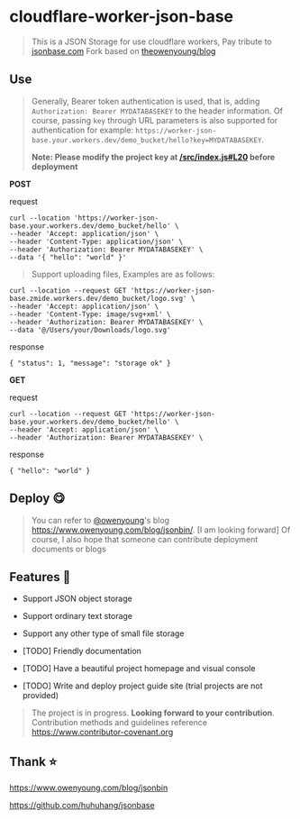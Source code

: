 <!--
 * @Author: Bin
 * @Date: 2024-05-10
 * @FilePath: /worker-json-base/README.md
-->

# cloudflare-worker-json-base

> This is a JSON Storage for use cloudflare workers, Pay tribute to [jsonbase.com](https://web.archive.org/web/20221007050426/https://jsonbase.com/) Fork based on [theowenyoung/blog](https://github.com/theowenyoung/blog/blob/main/scripts/jsonbin/main.js)

## Use

> Generally, Bearer token authentication is used, that is, adding `Authorization: Bearer MYDATABASEKEY` to the header information. Of course, passing `key` through URL parameters is also supported for authentication for example: `https://worker-json-base.your.workers.dev/demo_bucket/hello?key=MYDATABASEKEY`.
>
> **Note: Please modify the project key at [/src/index.js#L20](/src/index.js#L20) before deployment**

**POST**

request

```
curl --location 'https://worker-json-base.your.workers.dev/demo_bucket/hello' \
--header 'Accept: application/json' \
--header 'Content-Type: application/json' \
--header 'Authorization: Bearer MYDATABASEKEY' \
--data '{ "hello": "world" }'
```

> Support uploading files, Examples are as follows:

```
curl --location --request GET 'https://worker-json-base.zmide.workers.dev/demo_bucket/logo.svg' \
--header 'Accept: application/json' \
--header 'Content-Type: image/svg+xml' \
--header 'Authorization: Bearer MYDATABASEKEY' \
--data '@/Users/your/Downloads/logo.svg'
```

response

```
{ "status": 1, "message": "storage ok" }
```

**GET**

request

```
curl --location --request GET 'https://worker-json-base.your.workers.dev/demo_bucket/hello' \
--header 'Accept: application/json' \
--header 'Authorization: Bearer MYDATABASEKEY' \
```

response

```
{ "hello": "world" }
```

## Deploy 😋

> You can refer to [@owenyoung](https://github.com/theowenyoung)'s blog <https://www.owenyoung.com/blog/jsonbin/>. [I am looking forward] Of course, I also hope that someone can contribute deployment documents or blogs

## Features 🎉

- Support JSON object storage

- Support ordinary text storage

- Support any other type of small file storage

- [TODO] Friendly documentation

- [TODO] Have a beautiful project homepage and visual console

- [TODO] Write and deploy project guide site (trial projects are not provided)

> The project is in progress. **Looking forward to your contribution**. Contribution methods and guidelines reference <https://www.contributor-covenant.org>

## Thank ⭐️

<https://www.owenyoung.com/blog/jsonbin>

<https://github.com/huhuhang/jsonbase>
